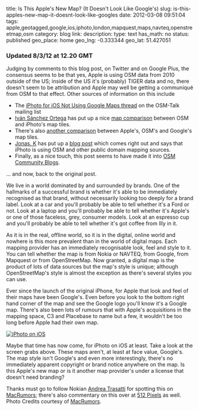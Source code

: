 title: Is This Apple's New Map? (It Doesn't Look Like Google's)
slug: is-this-apples-new-map-it-doesnt-look-like-googles
date: 2012-03-08 09:51:04
tags: apple,geotagged,google,ios,iphoto,london,mapquest,maps,navteq,openstreetmap,osm
category: blog
link: 
description: 
type: text
has_math: no
status: published
geo_place: home
geo_lng: -0.333344
geo_lat: 51.427051

### Updated 8/3/12 at 12.20 GMT


Judging by comments to this blog post, on Twitter and on Google Plus, the consensus seems to be that yes, Apple is using OSM data from 2010 outside of the US; inside of the US it's (probably) TIGER data and no, there doesn't seem to be attribution and Apple may well be getting a communiqué from OSM to that effect. Other sources of information on this include
* The [iPhoto for iOS Not Using Google Maps thread](https://lists.openstreetmap.org/pipermail/talk/2012-March/062202.html "https://lists.openstreetmap.org/pipermail/talk/2012-March/062202.html") on the OSM-Talk mailing list
* [Iván Sánchez Ortega](https://twitter.com/#!/realivansanchez "https://twitter.com/#!/realivansanchez") has put up a nice [map comparison](https://ivan.sanchezortega.es/leaflet-apple.php "https://ivan.sanchezortega.es/leaflet-apple.php") between OSM and iPhoto's map tiles.
* There's also [another comparison](https://www.refnum.com/tmp/apple.html "https://www.refnum.com/tmp/apple.html") between Apple's, OSM's and Google's map tiles.
* [Jonas. K](https://twitter.com/#!/jokru "https://twitter.com/#!/jokru") has put up a [blog post](https://jokru.tumblr.com/post/18929681613 "https://jokru.tumblr.com/post/18929681613") which comes right out and says that iPhoto is using OSM and other public domain mapping sources.
* Finally, as a nice touch, this post seems to have made it into [OSM Community Blogs](https://blogs.openstreetmap.org/ "https://blogs.openstreetmap.org/").

<!-- TEASER_END -->

... and now, back to the original post.

We live in a world dominated by and surrounded by brands. One of the hallmarks of a successful brand is whether it's able to be immediately recognised as that brand, without necessarily looking too deeply for a brand label. Look at a car and you'll probably be able to tell whether it's a Ford or not. Look at a laptop and you'll probably be able to tell whether it's Apple's or one of those faceless, grey, consumer models. Look at an espresso cup and you'll probably be able to tell whether it's got coffee from Illy in it.

As it is in the real, offline world, so it is in the digital, online world and nowhere is this more prevalent than in the world of digital maps. Each mapping provider has an immediately recognisable look, feel and style to it. You can tell whether the map is from Nokia or NAVTEQ, from Google, from Mapquest or from OpenStreetMap. Now granted, a digital map is the product of lots of data sources but the map's style is unique; although OpenStreetMap's style is almost the exception as there's several styles you can use.

Ever since the launch of the original iPhone, for Apple that look and feel of their maps have been Google's. Even before you look to the bottom right hand corner of the map and see the Google logo you'll know it's a Google map. There's also been lots of rumours that with Apple's acquisitions in the mapping space, C3 and Placebase to name but a few, it wouldn't be too long before Apple had their own map.

[![](/wp-content/uploads/2012/03/iphotoiosmaps.jpg "iPhoto on iOS")](/wp-content/uploads/2012/03/iphotoiosmaps.jpg "/wp-content/uploads/2012/03/iphotoiosmaps.jpg")

Maybe that time has now come, for iPhoto on iOS at least. Take a look at the screen grabs above. These maps aren't, at least at face value, Google's. The map style isn't Google's and even more interestingly, there's no immediately apparent copyright or brand notice anywhere on the map. Is this Apple's new map or is it another map provider's under a license that doesn't need branding?

Thanks must go to follow Nokian [Andrea Trasatti](https://twitter.com/#!/andreatrasatti "https://twitter.com/#!/andreatrasatti") for spotting this on [MacRumors](https://forums.macrumors.com/showthread.php?t=1335588 "https://forums.macrumors.com/showthread.php?t=1335588"); there's also commentary on this over at [512 Pixels](https://512pixels.net/iphoto-for-ios-not-using-google-maps/ "https://512pixels.net/iphoto-for-ios-not-using-google-maps/") as well.
Photo Credits courtesy of [MacRumors](https://forums.macrumors.com/showthread.php?t=1335588 "https://forums.macrumors.com/showthread.php?t=1335588").


